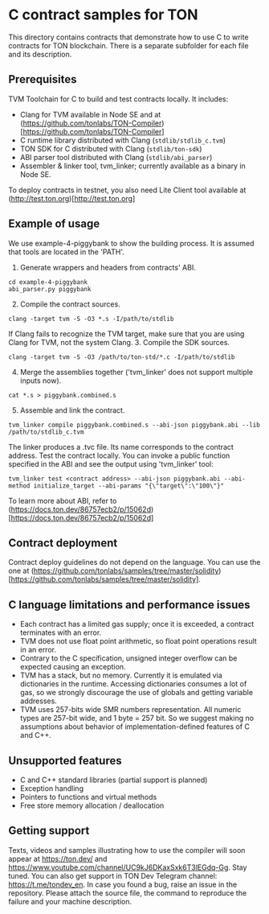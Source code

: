 # C contract samples for TON
This directory contains contracts that demonstrate how to use C to write contracts for TON blockchain. There is a separate subfolder for each file and its description.

## Prerequisites
TVM Toolchain for C to build and test contracts locally. It includes:
* Clang for TVM available in Node SE and at (https://github.com/tonlabs/TON-Compiler)[https://github.com/tonlabs/TON-Compiler]
* C runtime library distributed with Clang (`stdlib/stdlib_c.tvm`)
* TON SDK for C distributed with Clang (`stdlib/ton-sdk`)
* ABI parser tool distributed with Clang (`stdlib/abi_parser`)
* Assembler & linker tool, tvm_linker; currently available as a binary in Node SE.

To deploy contracts in testnet, you also need Lite Client tool available at (http://test.ton.org)[http://test.ton.org]

## Example of usage
We use example-4-piggybank to show the building process.
It is assumed that tools are located in the 'PATH'.
1. Generate wrappers and headers from contracts' ABI.
```
cd example-4-piggybank
abi_parser.py piggybank
```
2. Compile the contract sources.
```
clang -target tvm -S -O3 *.s -I/path/to/stdlib
```
If Clang fails to recognize the TVM target, make sure that you are using Clang for TVM, not the system Clang.
3. Compile the SDK sources.
```
clang -target tvm -S -O3 /path/to/ton-std/*.c -I/path/to/stdlib
```
4. Merge the assemblies together ('tvm_linker' does not support multiple inputs now).
```
cat *.s > piggybank.combined.s
```
5. Assemble and link the contract.
```
tvm_linker compile piggybank.combined.s --abi-json piggybank.abi --lib /path/to/stdlib_c.tvm
```
The linker produces a .tvc file. Its name corresponds to the contract address.
Test the contract locally.
You can invoke a public function specified in the ABI and see the output using 'tvm_linker' tool:
```
tvm_linker test <contract address> --abi-json piggybank.abi --abi-method initialize_target --abi-params "{\"target\":\"100\"}"
```
To learn more about ABI, refer to (https://docs.ton.dev/86757ecb2/p/15062d)[https://docs.ton.dev/86757ecb2/p/15062d]

## Contract deployment
Contract deploy guidelines do not depend on the language. You can use the one at (https://github.com/tonlabs/samples/tree/master/solidity)[https://github.com/tonlabs/samples/tree/master/solidity].

## C language limitations and performance issues
* Each contract has a limited gas supply; once it is exceeded, a contract terminates with an error.
* TVM does not use float point arithmetic, so float point operations result in an error.
* Contrary to the C specification, unsigned integer overflow can be expected causing an exception.
* TVM has a stack, but no memory. Currently it is emulated via dictionaries in the runtime. Accessing dictionaries consumes a lot of gas, so we strongly discourage the use of globals and getting variable addresses.
* TVM uses 257-bits wide SMR numbers representation. All numeric types are 257-bit wide, and 1 byte = 257 bit. So we suggest making no assumptions about behavior of implementation-defined features of C and C++.

## Unsupported features
* C and C++ standard libraries (partial support is planned)
* Exception handling
* Pointers to functions and virtual methods
* Free store memory allocation / deallocation

## Getting support
Texts, videos and samples illustrating how to use the compiler will soon appear at https://ton.dev/ and https://www.youtube.com/channel/UC9kJ6DKaxSxk6T3lEGdq-Gg. Stay tuned.
You can also get support in TON Dev Telegram channel: https://t.me/tondev_en.
In case you found a bug, raise an issue in the repository. Please attach the source file, the command to reproduce the failure and your machine description.
